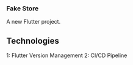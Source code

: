 ### Fake Store

A new Flutter project.

## Technologies

1: Flutter Version Management
2: CI/CD Pipeline
